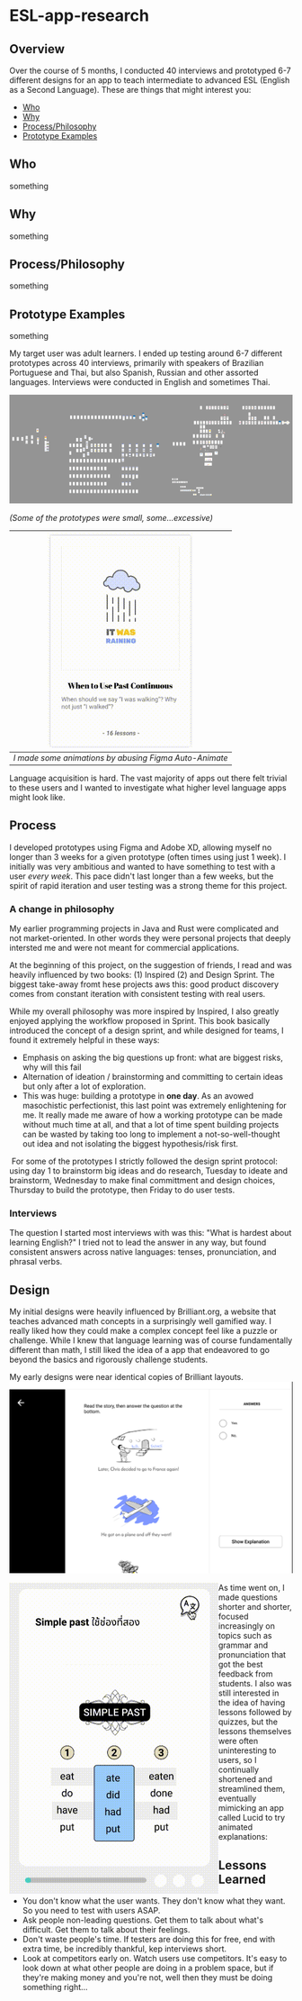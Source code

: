 # ESL-app-research

## Overview
Over the course of 5 months, I conducted 40 interviews and prototyped 6-7 different designs for an app to teach intermediate to advanced ESL (English as a Second Language). These are things that might interest you:
- [Who](#who)
- [Why](#why)
- [Process/Philosophy](#process-philosophy)
- [Prototype Examples](#prototype-examples)

## Who
something
## Why
something
## Process/Philosophy
something
## Prototype Examples
something



My target user was adult learners. I ended up testing around 6-7 different prototypes across 40 interviews, primarily with speakers of Brazilian Portuguese and Thai, but also Spanish, Russian and other assorted languages. Interviews were conducted in English and sometimes Thai. 

![Large project in Figma](large-prototype-project-size.png)

*(Some of the prototypes were small, some...excessive)*

| ![it-was-raining-card.gif](it-was-raining-card.gif) | 
|:--:| 
| *I made some animations by abusing Figma Auto-Animate* |

Language acquisition is hard. The vast majority of apps out there felt trivial to these users and I wanted to investigate what higher level language apps might look like. 

## Process
I developed prototypes using Figma and Adobe XD, allowing myself no longer than 3 weeks for a given prototype (often times using just 1 week). I initially was very ambitious and wanted to have something to test with a user _every week_. This pace didn't last longer than a few weeks, but the spirit of rapid iteration and user testing was a strong theme for this project. 

### A change in philosophy
My earlier programming projects in Java and Rust were complicated and not market-oriented. In other words they were personal projects that deeply intersted me and were not meant for commercial applications. 

At the beginning of this project, on the suggestion of friends, I read and was heavily influenced by two books: (1) Inspired (2) and Design Sprint. The biggest take-away fromt hese projects aws this: good product discovery comes from constant iteration with consistent testing with real users. <quote from inspired> 
  
While my overall philosophy was more inspired by Inspired, I also greatly enjoyed applying the workflow proposed in Sprint. This book basically introduced the concept of a design sprint, and while designed for teams, I found it extremely helpful in these ways: 
  - Emphasis on asking the big questions up front: what are biggest risks, why will this fail
  - Alternation of ideation / brainstorming and committing to certain ideas but only after a lot of exploration. 
  - This was huge: building a prototype in **one day**. 
  As an avowed masochistic perfectionist, this last point was extremely enlightening for me. It really made me aware of how a working prototype can be made without much time at all, and that a lot of time spent building projects can be wasted by taking too long to implement a not-so-well-thought out idea and not isolating the biggest hypothesis/risk first. 
<img of hand-drawn plans for design project> 
  For some of the prototypes I strictly followed the design sprint protocol: using day 1 to brainstorm big ideas and do research, Tuesday to ideate and brainstorm, Wednesday to make final committment and design choices, Thursday to build the prototype, then Friday to do user tests. 
  
 ### Interviews
  The question I started most interviews with was this: "What is hardest about learning English?" I tried not to lead the answer in any way, but found consistent answers across native languages: tenses, pronunciation, and phrasal verbs. 
 
  ## Design
  My initial designs were heavily influenced by Brilliant.org, a website that teaches advanced math concepts in a surprisingly well gamified way. I really liked how they could make a complex concept feel like a puzzle or challenge. While I knew that language learning was of course fundamentally different than math, I still liked the idea of a app that endeavored to go beyond the basics and rigorously challenge students. 
  
  My early designs were near identical copies of Brilliant layouts. 
  ![Animation of course title](did-you-ever-quiz.png)
  
  <img align="left" src="tenses-animation.gif">
As time went on, I made questions shorter and shorter, focused increasingly on topics such as grammar and pronunciation that got the best feedback from students. I also was still interested in the idea of having lessons followed by quizzes, but the lessons themselves were often uninteresting to users, so I continually shortened and streamlined them, eventually mimicking an app called Lucid to try animated explanations:
  
  ## Lessons Learned
  - You don't know what the user wants. They don't know what they want. So you need to test with users ASAP.
  - Ask people non-leading questions. Get them to talk about what's difficult. Get them to talk about their feelings. 
  - Don't waste people's time. If testers are doing this for free, end with extra time, be incredibly thankful, kep interviews short. 
  - Look at competitors early on. Watch users use competitors. It's easy to look down at what other people are doing in a problem space, but if they're making money and you're not, well then they must be doing something right...
